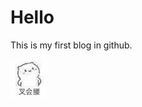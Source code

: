 # Hello
This is my first blog in github.
<br><br>
![](https://github.com/7364588/zjh.github.io/blob/main/first.jpg)
